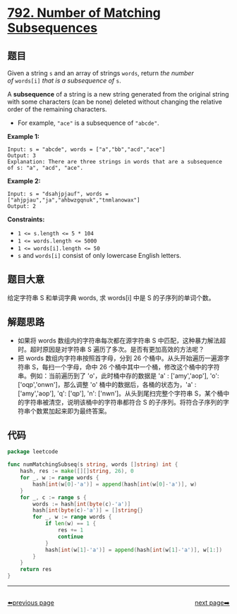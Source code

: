# [792. Number of Matching Subsequences](https://leetcode.com/problems/number-of-matching-subsequences/)


## 题目

Given a string `s` and an array of strings `words`, return *the number of* `words[i]` *that is a subsequence of* `s`.

A **subsequence** of a string is a new string generated from the original string with some characters (can be none) deleted without changing the relative order of the remaining characters.

- For example, `"ace"` is a subsequence of `"abcde"`.

**Example 1:**

```
Input: s = "abcde", words = ["a","bb","acd","ace"]
Output: 3
Explanation: There are three strings in words that are a subsequence of s: "a", "acd", "ace".
```

**Example 2:**

```
Input: s = "dsahjpjauf", words = ["ahjpjau","ja","ahbwzgqnuk","tnmlanowax"]
Output: 2
```

**Constraints:**

- `1 <= s.length <= 5 * 104`
- `1 <= words.length <= 5000`
- `1 <= words[i].length <= 50`
- `s` and `words[i]` consist of only lowercase English letters.

## 题目大意

给定字符串 S 和单词字典 words, 求 words[i] 中是 S 的子序列的单词个数。

## 解题思路

- 如果将 words 数组内的字符串每次都在源字符串 S 中匹配，这种暴力解法超时。超时原因是对字符串 S 遍历了多次。是否有更加高效的方法呢？
- 把 words 数组内字符串按照首字母，分到 26 个桶中。从头开始遍历一遍源字符串 S，每扫一个字母，命中 26 个桶中其中一个桶，修改这个桶中的字符串。例如：当前遍历到了 'o'，此时桶中存的数据是 'a' : ['amy','aop'], 'o': ['oqp','onwn']，那么调整 'o' 桶中的数据后，各桶的状态为，'a' : ['amy','aop'], 'q': ['qp'], 'n': ['nwn']。从头到尾扫完整个字符串 S，某个桶中的字符串被清空，说明该桶中的字符串都符合 S 的子序列。将符合子序列的字符串个数累加起来即为最终答案。

## 代码

```go
package leetcode

func numMatchingSubseq(s string, words []string) int {
	hash, res := make([][]string, 26), 0
	for _, w := range words {
		hash[int(w[0]-'a')] = append(hash[int(w[0]-'a')], w)
	}
	for _, c := range s {
		words := hash[int(byte(c)-'a')]
		hash[int(byte(c)-'a')] = []string{}
		for _, w := range words {
			if len(w) == 1 {
				res += 1
				continue
			}
			hash[int(w[1]-'a')] = append(hash[int(w[1]-'a')], w[1:])
		}
	}
	return res
}
```



----------------------------------------------
<div style="display: flex;justify-content: space-between;align-items: center;">
<p><a href="https://books.halfrost.com/leetcode/ChapterFour/0700~0799/0791.Custom-Sort-String/">⬅️previous page</a></p>
<p><a href="https://books.halfrost.com/leetcode/ChapterFour/0700~0799/0793.Preimage-Size-of-Factorial-Zeroes-Function/">next page➡️</a></p>
</div>
